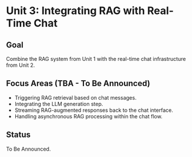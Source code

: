 # Unit 3: Integrating RAG with Real-Time Chat

## Goal

Combine the RAG system from Unit 1 with the real-time chat infrastructure from Unit 2.

## Focus Areas (TBA - To Be Announced)

*   Triggering RAG retrieval based on chat messages.
*   Integrating the LLM generation step.
*   Streaming RAG-augmented responses back to the chat interface.
*   Handling asynchronous RAG processing within the chat flow.

## Status

To Be Announced.
